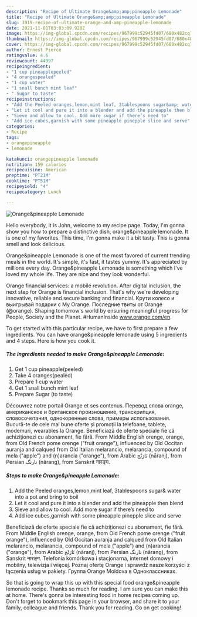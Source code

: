 ```yaml
---
description: "Recipe of Ultimate Orange&amp;amp;pineapple Lemonade"
title: "Recipe of Ultimate Orange&amp;amp;pineapple Lemonade"
slug: 3919-recipe-of-ultimate-orange-and-amp-pineapple-lemonade
date: 2021-11-01T03:03:09.928Z
image: https://img-global.cpcdn.com/recipes/967999c52945fd07/680x482cq70/orangepineapple-lemonade-recipe-main-photo.jpg
thumbnail: https://img-global.cpcdn.com/recipes/967999c52945fd07/680x482cq70/orangepineapple-lemonade-recipe-main-photo.jpg
cover: https://img-global.cpcdn.com/recipes/967999c52945fd07/680x482cq70/orangepineapple-lemonade-recipe-main-photo.jpg
author: Ernest Pierce
ratingvalue: 4.6
reviewcount: 44997
recipeingredient:
- "1 cup pineapplepeeled"
- "4 orangespealed"
- "1 cup water"
- "1 snall bunch mint leaf"
- " Sugar to taste"
recipeinstructions:
- "Add the Peeled oranges,lemon,mint leaf, 3tablespoons sugar&amp; water into a pot and bring to boil"
- "Let it cool and pure it into a blender and add the pineapple then blend"
- "Sieve and allow to cool. Add more sugar if there’s need to"
- "Add ice cubes,garnish with some pineapple pinepple slice and serve"
categories:
- Recipe
tags:
- orangepineapple
- lemonade

katakunci: orangepineapple lemonade 
nutrition: 159 calories
recipecuisine: American
preptime: "PT21M"
cooktime: "PT51M"
recipeyield: "4"
recipecategory: Lunch

---
```



![Orange&amp;pineapple Lemonade](https://img-global.cpcdn.com/recipes/967999c52945fd07/680x482cq70/orangepineapple-lemonade-recipe-main-photo.jpg)

Hello everybody, it is John, welcome to my recipe page. Today, I'm gonna show you how to prepare a distinctive dish, orange&amp;pineapple lemonade. It is one of my favorites. This time, I'm gonna make it a bit tasty. This is gonna smell and look delicious.

Orange&amp;pineapple Lemonade is one of the most favored of current trending meals in the world. It's simple, it's fast, it tastes yummy. It's appreciated by millions every day. Orange&amp;pineapple Lemonade is something which I've loved my whole life. They are nice and they look wonderful.

Orange financial services: a mobile revolution. After digital inclusion, the next step for Orange is financial inclusion. That&#39;s why we&#39;re developing innovative, reliable and secure banking and financial. Крути колесо и выигрывай подарки с My Orange. Последние твиты от Orange (@orange). Shaping tomorrow&#39;s world by ensuring meaningful progress for People, Society and the Planet. #HumanInside www.orange.com/en.


To get started with this particular recipe, we have to first prepare a few ingredients. You can have orange&amp;pineapple lemonade using 5 ingredients and 4 steps. Here is how you cook it.

<!--inarticleads1-->

##### The ingredients needed to make Orange&amp;pineapple Lemonade:

1. Get 1 cup pineapple(peeled)
1. Take 4 oranges(pealed)
1. Prepare 1 cup water
1. Get 1 snall bunch mint leaf
1. Prepare  Sugar (to taste)


Découvrez notre portail Orange et ses contenus. Перевод слова orange, американское и британское произношение, транскрипция, словосочетания, однокоренные слова, примеры использования. Bucură-te de cele mai bune oferte și promoții la telefoane, tablete, modemuri, wearables la Orange. Beneficiază de oferte speciale fie că achiziționezi cu abonament, fie fără. From Middle English orenge, orange, from Old French pome orenge (&#34;fruit orange&#34;), influenced by Old Occitan auranja and calqued from Old Italian melarancio, melarancia, compound of mela (&#34;apple&#34;) and (n)arancia (&#34;orange&#34;), from Arabic نَارَنْج‎ (nāranj), from Persian نارنگ‎ (nârang), from Sanskrit नारङ्ग. 

<!--inarticleads2-->

##### Steps to make Orange&amp;pineapple Lemonade:

1. Add the Peeled oranges,lemon,mint leaf, 3tablespoons sugar&amp; water into a pot and bring to boil
1. Let it cool and pure it into a blender and add the pineapple then blend
1. Sieve and allow to cool. Add more sugar if there’s need to
1. Add ice cubes,garnish with some pineapple pinepple slice and serve


Beneficiază de oferte speciale fie că achiziționezi cu abonament, fie fără. From Middle English orenge, orange, from Old French pome orenge (&#34;fruit orange&#34;), influenced by Old Occitan auranja and calqued from Old Italian melarancio, melarancia, compound of mela (&#34;apple&#34;) and (n)arancia (&#34;orange&#34;), from Arabic نَارَنْج‎ (nāranj), from Persian نارنگ‎ (nârang), from Sanskrit नारङ्ग. Telefonia komórkowa i stacjonarna, internet domowy i mobilny, telewizja i więcej. Poznaj ofertę Orange i sprawdź nasze korzyści z łączenia usług w pakiety. Группа Orange Moldova в Одноклассниках. 

So that is going to wrap this up with this special food orange&amp;pineapple lemonade recipe. Thanks so much for reading. I am sure you can make this at home. There's gonna be interesting food in home recipes coming up. Don't forget to bookmark this page in your browser, and share it to your family, colleague and friends. Thank you for reading. Go on get cooking!

